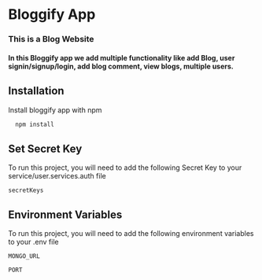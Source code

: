 # Bloggify App

### This is a Blog Website

#### In this Bloggify app we add multiple functionality like add Blog, user signin/signup/login, add blog comment, view blogs, multiple users.

## Installation

Install bloggify app with npm

```bash
  npm install
```

## Set Secret Key

To run this project, you will need to add the following Secret Key to your service/user.services.auth file

`secretKeys`


## Environment Variables

To run this project, you will need to add the following environment variables to your .env file

`MONGO_URL`

`PORT`
